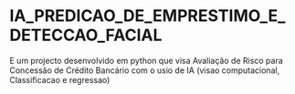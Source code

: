 # IA_PREDICAO_DE_EMPRESTIMO_E_DETECCAO_FACIAL
 E um projecto desenvolvido em python que visa Avaliação de Risco para Concessão de Crédito Bancário com o usio de IA (visao computacional, Classificacao e regressao)